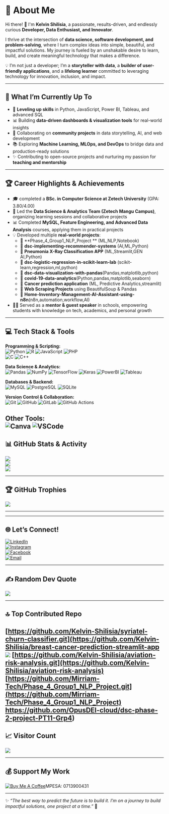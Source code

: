 # 💫 About Me  
Hi there! 👋 I'm **Kelvin Shilisia**, a passionate, results-driven, and endlessly curious **Developer, Data Enthusiast, and Innovator**.  

I thrive at the intersection of **data science, software development, and problem-solving**, where I turn complex ideas into simple, beautiful, and impactful solutions. My journey is fueled by an unshakable desire to learn, build, and create meaningful technology that makes a difference.  

💡 I’m not just a developer; I’m a **storyteller with data**, a **builder of user-friendly applications**, and a **lifelong learner** committed to leveraging technology for innovation, inclusion, and impact.  

---

## 🚀 What I’m Currently Up To  
- 🌱 **Leveling up skills** in Python, JavaScript, Power BI, Tableau, and advanced SQL  
- 📊 Building **data-driven dashboards & visualization tools** for real-world insights  
- 🤝 Collaborating on **community projects** in data storytelling, AI, and web development  
- 📚 Exploring **Machine Learning, MLOps, and DevOps** to bridge data and production-ready solutions  
- ✨ Contributing to open-source projects and nurturing my passion for **teaching and mentorship**  

---

## 🏆 Career Highlights & Achievements  
- 🎓 completed a **BSc. in Computer Science at Zetech University** (GPA: 3.80/4.00)  
- 📌 Led the **Data Science & Analytics Team (Zetech Mangu Campus)**, organizing learning sessions and collaborative projects  
- 📊 Completed **MySQL, Feature Engineering, and Advanced Data Analysis** courses, applying them in practical projects  
- 💡 Developed multiple **real-world projects**:  
  - 📌 **Phase_4_Group1_NLP_Project ** (ML,NLP,Notebook)  
  - 📌 **dsc-implementing-recommender-systems** (AI,ML,Python)
  - 📌 **Pneumonia X-Ray Classification APP** (ML,Streamlit,GEN AI,Python)
  - 📌 **dsc-logistic-regression-in-scikit-learn-lab** (scikit-learn,regression,ml,python)
  - 📌 **dsc-data-visualization-with-pandas**(Pandas,matplotlib,python)
  - 📌 **covid-19-data-analytics**(Python,pandas,matplotlib,seaborn)
  - 📌 **Cancer prediction application** (ML, Predictive Analytics,streamlit)  
  - 📌 **Web Scraping Projects** using BeautifulSoup & Pandas
  - 📌 **Home-Inventory-Management-AI-Assistant-using-n8n**(n8n,automation,workflow,AI)  
- 🧑‍🏫 Served as a **mentor & guest speaker** in schools, empowering students with knowledge on tech, academics, and personal growth  

---

## 💻 Tech Stack & Tools  
**Programming & Scripting:**  
![Python](https://img.shields.io/badge/Python-3776AB?logo=python&logoColor=white&style=for-the-badge) 
![R](https://img.shields.io/badge/R-276DC3?logo=r&logoColor=white&style=for-the-badge) 
![JavaScript](https://img.shields.io/badge/JavaScript-F7DF1E?logo=javascript&logoColor=black&style=for-the-badge) 
![PHP](https://img.shields.io/badge/PHP-777BB4?logo=php&logoColor=white&style=for-the-badge)  
![C](https://img.shields.io/badge/C-00599C?logo=c&logoColor=white&style=for-the-badge) 
![C++](https://img.shields.io/badge/C++-00599C?logo=cplusplus&logoColor=white&style=for-the-badge)

**Data Science & Analytics:**  
![Pandas](https://img.shields.io/badge/Pandas-150458?logo=pandas&logoColor=white&style=for-the-badge) 
![NumPy](https://img.shields.io/badge/Numpy-013243?logo=numpy&logoColor=white&style=for-the-badge) 
![TensorFlow](https://img.shields.io/badge/TensorFlow-FF6F00?logo=tensorflow&logoColor=white&style=for-the-badge) 
![Keras](https://img.shields.io/badge/Keras-D00000?logo=keras&logoColor=white&style=for-the-badge) 
![PowerBI](https://img.shields.io/badge/Power%20BI-F2C811?logo=powerbi&logoColor=black&style=for-the-badge) 
![Tableau](https://img.shields.io/badge/Tableau-E97627?logo=tableau&logoColor=white&style=for-the-badge)

**Databases & Backend:**  
![MySQL](https://img.shields.io/badge/MySQL-4479A1?logo=mysql&logoColor=white&style=for-the-badge) 
![PostgreSQL](https://img.shields.io/badge/PostgreSQL-336791?logo=postgresql&logoColor=white&style=for-the-badge) 
![SQLite](https://img.shields.io/badge/SQLite-003B57?logo=sqlite&logoColor=white&style=for-the-badge)  

**Version Control & Collaboration:**  
![Git](https://img.shields.io/badge/Git-F05032?logo=git&logoColor=white&style=for-the-badge) 
![GitHub](https://img.shields.io/badge/GitHub-181717?logo=github&logoColor=white&style=for-the-badge) 
![GitLab](https://img.shields.io/badge/GitLab-FC6D26?logo=gitlab&logoColor=white&style=for-the-badge) 
![GitHub Actions](https://img.shields.io/badge/GitHub_Actions-2671E5?logo=githubactions&logoColor=white&style=for-the-badge)

**Other Tools:**  
![Canva](https://img.shields.io/badge/Canva-00C4CC?logo=canva&logoColor=white&style=for-the-badge) 
![VSCode](https://img.shields.io/badge/VSCode-007ACC?logo=visualstudiocode&logoColor=white&style=for-the-badge)  
---

## 📊 GitHub Stats & Activity  
![](https://github-readme-stats.vercel.app/api?username=AllanOtieno254&theme=algolia&hide_border=false&include_all_commits=true&count_private=true)  
![](https://nirzak-streak-stats.vercel.app/?user=AllanOtieno254&theme=algolia&hide_border=false)  
![](https://github-readme-stats.vercel.app/api/top-langs/?username=AllanOtieno254&theme=algolia&hide_border=false&include_all_commits=true&count_private=true&layout=compact)  

---

## 🏆 GitHub Trophies  
![](https://github-profile-trophy.vercel.app/?username=AllanOtieno254&theme=algolia&no-frame=false&no-bg=true&margin-w=4)  

---  

---

## 🌐 Let’s Connect!  
[![LinkedIn](https://img.shields.io/badge/LinkedIn-0A66C2?logo=linkedin&logoColor=white&style=for-the-badge)](https://linkedin.com/in/your-link)  
[![Instagram](https://img.shields.io/badge/Instagram-E4405F?logo=instagram&logoColor=white&style=for-the-badge)](https://instagram.com/santozkoky)  
[![Facebook](https://img.shields.io/badge/Facebook-1877F2?logo=facebook&logoColor=white&style=for-the-badge)](https://facebook.com/santozkowkey.mtapeli)  
[![Email](https://img.shields.io/badge/Email-D14836?logo=gmail&logoColor=white&style=for-the-badge)](mailto:allanotieno2001@gmail.com)  

---

## ✍️ Random Dev Quote 
![](https://quotes-github-readme.vercel.app/api?type=horizontal&theme=radical)

---

## 🔝 Top Contributed Repo  
[https://github.com/Kelvin-Shilisia/syriatel-churn-classifier.git](https://github.com/Kelvin-Shilisia/breast-cancer-prediction-streamlit-app
![](https://quotes-github-readme.vercel.app/api?type=horizontal&theme=radical)
[https://github.com/Kelvin-Shilisia/aviation-risk-analysis.git](https://github.com/Kelvin-Shilisia/aviation-risk-analysis)
[https://github.com/Mirriam-Tech/Phase_4_Group1_NLP_Project.git](https://github.com/Mirriam-Tech/Phase_4_Group1_NLP_Project)
https://github.com/OpusDEI-cloud/dsc-phase-2-project-PT11-Grp4)
---

## 📈 Visitor Count  
[![](https://visitcount.itsvg.in/api?id=AllanOtieno254&icon=0&color=0)](https://visitcount.itsvg.in)  

---

## 💰 Support My Work  
[![Buy Me A Coffee](https://img.shields.io/badge/Buy%20Me%20a%20Coffee-FFDD00?logo=buymeacoffee&logoColor=black&style=for-the-badge)](https://buymeacoffee.com/+254740782619)MPESA: 0713900431  

---

✨ *“The best way to predict the future is to build it. I’m on a journey to build impactful solutions, one project at a time.”* 🚀
